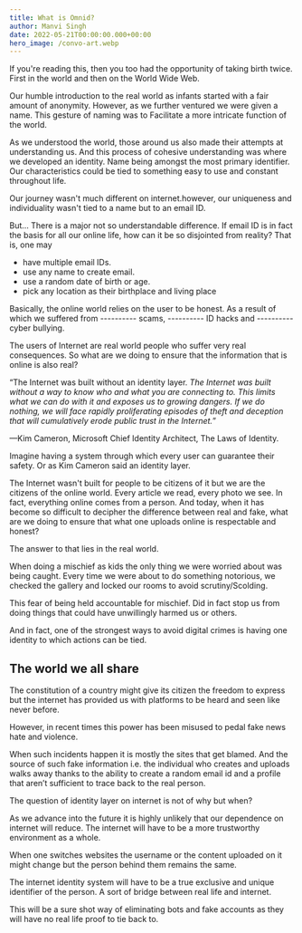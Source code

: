 ```yaml
---
title: What is Omnid?
author: Manvi Singh
date: 2022-05-21T00:00:00.000+00:00
hero_image: /convo-art.webp
---
```


If you're reading this, then you too had the opportunity of taking birth twice. First in the world and then on the World Wide Web.

Our humble introduction to the real world as infants started with a fair amount of anonymity. However, as we further ventured we were given a name. This gesture of naming was to Facilitate a more intricate function of the world.

As we understood the world, those around us also made their attempts at understanding us. And this process of cohesive understanding was where we developed an identity. Name being amongst the most primary identifier. Our characteristics could be tied to something easy to use and constant throughout life.

Our journey wasn't much different on internet.however, our uniqueness and individuality wasn't tied to a name but to an email ID.

But...
There is a major not so understandable difference. If email ID is in fact the basis for all our online life, how can it be so disjointed from reality?
That is, one may

- have multiple email IDs.
- use any name to create email.
- use a random date of birth or age.
- pick any location as their birthplace and living place

Basically, the online world relies on the user to be honest. As a result of which we suffered from ---------- scams, ---------- ID hacks and ---------- cyber bullying.

The users of Internet are real world people who suffer very real consequences. So what are we doing to ensure that the information that is online is also real?

“The Internet was built without an identity layer. *The Internet was built without a way to know who and what you are connecting to. This limits what we can do with it and exposes us to growing dangers. If we do nothing, we will face rapidly proliferating episodes of theft and deception that will cumulatively erode public trust in the Internet.*”

—Kim Cameron, Microsoft Chief Identity Architect, The Laws of Identity.

Imagine having a system through which every user can guarantee their safety. Or as Kim Cameron said an identity layer.

The Internet wasn't built for people to be citizens of it but we are the citizens of the online world. Every article we read, every photo we see. In fact, everything online comes from a person. And today, when it has become so difficult to decipher the difference between real and fake, what are we doing to ensure that what one uploads online is respectable and honest?

The answer to that lies in the real world.

When doing a mischief as kids the only thing we were worried about was being caught. Every time we were about to do something notorious, we checked the gallery and locked our rooms to avoid scrutiny/Scolding.

This fear of being held accountable for mischief. Did in fact stop us from doing things that could have unwillingly harmed us or others.

And in fact, one of the strongest ways to avoid digital crimes is having one identity to which actions can be tied.

## The world we all share

The constitution of a country might give its citizen the freedom to express but the internet has provided us with platforms to be heard and seen like never before.

However, in recent times this power has been misused to pedal fake news hate and violence.

 When such incidents happen it is mostly the sites that get blamed. And the source of such fake information i.e. the individual who creates and uploads walks away thanks to the ability to create a random email id and a profile that aren’t sufficient to trace back to the real person.

The question of identity layer on internet is not of why but when?

As we advance into the future it is highly unlikely that our dependence on internet will reduce. The internet will have to be a more trustworthy environment as a whole.

When one switches websites the username or the content uploaded on it might change but the person behind them remains the same.

The internet identity system will have to be a true exclusive and unique identifier of the person. A sort of bridge between real life and internet.

This will be a sure shot way of eliminating bots and fake accounts as they will have no real life proof to tie back to.
